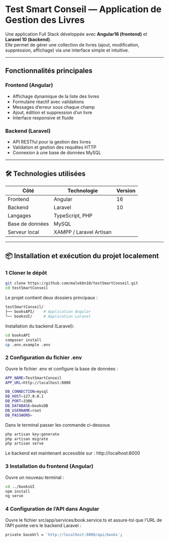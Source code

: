 # Test Smart Conseil — Application de Gestion des Livres

Une application Full Stack développée avec **Angular16 (frontend)** et **Laravel 10 (backend)**.  
Elle permet de gérer une collection de livres (ajout, modification, suppression, affichage) via une interface simple et intuitive.

---

##  Fonctionnalités principales

###  Frontend (Angular)
- Affichage dynamique de la liste des livres
- Formulaire réactif avec validations
- Messages d’erreur sous chaque champ
- Ajout, édition et suppression d’un livre
- Interface responsive et fluide 

###  Backend (Laravel)
- API RESTful pour la gestion des livres
- Validation et gestion des requêtes HTTP
- Connexion à une base de données MySQL

---

## 🛠️ Technologies utilisées

| Côté | Technologie | Version |
|------|--------------|----------|
| Frontend | Angular | 16 |
| Backend | Laravel | 10 |
| Langages | TypeScript, PHP |
| Base de données | MySQL |
| Serveur local | XAMPP / Laravel Artisan |

---

## 📦 Installation et exécution du projet localement

### 1️ Cloner le dépôt

```bash
git clone https://github.com/malekbn10/testSmartConseil.git
cd testSmartConseil
```
Le projet contient deux dossiers principaux :
```bash
testSmartConseil/
├── booksAPI/    # Application Angular
└── booksUI/     # Application Laravel
```
Installation du backend (Laravel):
```bash
cd booksAPI
composer install
cp .env.example .env

```
### 2 Configuration du fichier .env
Ouvre le fichier .env et configure la base de données :

```bash
APP_NAME=TestSmartConseil
APP_URL=http://localhost:8000

DB_CONNECTION=mysql
DB_HOST=127.0.0.1
DB_PORT=3306
DB_DATABASE=booksDB
DB_USERNAME=root
DB_PASSWORD=
```
Dans le terminal passer les commande ci-dessous
```bash
php artisan key:generate
php artisan migrate
php artisan serve

```
Le backend est maintenant accessible sur :
http://localhost:8000

### 3 Installation du frontend (Angular)

Ouvre un nouveau terminal :
```bash
cd ../booksUI
npm install
ng serve

```
### 4️ Configuration de l’API dans Angular
Ouvre le fichier src/app/services/book.service.ts et assure-toi que l’URL de l’API pointe vers le backend Laravel :
```bash
private baseUrl = 'http://localhost:8000/api/books';
```
